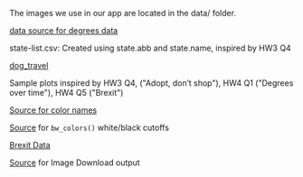 The images we use in our app are located in the data/ folder. 

[data source for degrees data](https://wilkelab.org/SDS375/datasets/BA_degrees.csv)

state-list.csv: Created using state.abb and state.name, inspired by HW3 Q4

[dog_travel](https://github.com/rfordatascience/tidytuesday/tree/master/data/2019/2019-12-17)

Sample plots inspired by HW3 Q4, ("Adopt, don’t shop"), HW4 Q1 ("Degrees over time"), HW4 Q5 ("Brexit")

[Source for color names](https://en.wikipedia.org/wiki/Lists_of_colors)

[Source](https://www.nbdtech.com/Blog/archive/2008/04/27/Calculating-the-Perceived-Brightness-of-a-Color.aspx) for `bw_colors()` white/black cutoffs

[Brexit Data](bit.ly/2lCJZVg)

[Source](https://community.rstudio.com/t/download-the-output-of-shiny-with-the-download-button/24517) for Image Download output
